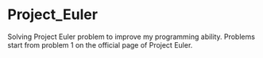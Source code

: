# Project_Euler
Solving Project Euler problem to improve my programming ability. Problems start from problem 1 on the official page of Project Euler.
